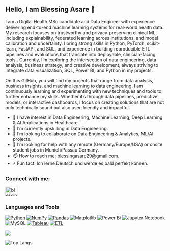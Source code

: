 ## Hello, I am Blessing Asare 👋

I am a Digital Health MSc candidate and Data Engineer with experience delivering end-to-end machine learning systems for real-world health data. My research focuses on trustworthy and privacy-preserving clinical ML, including explainability, federated learning across institutions, and model calibration and uncertainty. I bring strong skills in Python, PyTorch, scikit-learn, FastAPI, and SQL, and experience in building reproducible ETL pipelines and evaluations that translate into deployable, clinician-facing tools.. Currently, I’m exploring the intersection of data engineering, data analysis, business strategy, and creative development, always striving to integrate data visualization, SQL, Power BI, and Python in my projects.

On this GitHub, you will find my projects that range from data analysis, business insights, and machine learning to data engineering. I am continuously learning and experimenting with new techniques and tools to further enhance my skills. Whether it’s through data pipelines, predictive models, or interactive dashboards, I focus on creating solutions that are not only technically sound but also user-friendly and impactful.


<!--**PasBless1/PasBless1** is a ✨ _special_ ✨ repository because its `README.md` (this file) appears on your GitHub profile.-->

<!--Here are some ideas to get you started:-->

- 🔭 I have interest in Data Engineering, Machine Learning, Deep Learning & AI Applications in Healthcare. 
- 🌱 I’m currently upskilling in Data Engineering.
- 👯 I’m looking to collaborate on Data Engineering & Analytics, ML/AI projects. 
- 🤔 I’m looking for help with any remote (Germany/Europe/USA) or onsite student jobs in Munich/Passau Germany.
- 📫 How to reach me: blessingasare29@gmail.com.
- ⚡ Fun fact: Ich lerne Deutsch und werde es bald perfekt können.

<h3 align="left">Connect with me:</h3>
<p align="left">
<a href="https://www.linkedin.com/in/blessing-asare" target="blank"><img align="center" src="https://raw.githubusercontent.com/rahuldkjain/github-profile-readme-generator/master/src/images/icons/Social/linked-in-alt.svg" alt="blessing-asare" height="30" width="40" /></a>
</p>

### Languages and Tools
[![Python](https://img.shields.io/badge/python-3670A0?style=for-the-badge&logo=python&logoColor=ffdd54)](#) 
[![NumPy](https://img.shields.io/badge/numpy-%23013243.svg?style=for-the-badge&logo=numpy&logoColor=white)](#)
[![Pandas](https://img.shields.io/badge/pandas-%23150458.svg?style=for-the-badge&logo=pandas&logoColor=white)](#)
![Matplotlib](https://img.shields.io/badge/Matplotlib-%23ffffff.svg?style=for-the-badge&logo=Matplotlib&logoColor=black)
![Power Bi](https://img.shields.io/badge/power_bi-F2C811?style=for-the-badge&logo=powerbi&logoColor=black)
![Jupyter Notebook](https://img.shields.io/badge/jupyter-%23FA0F00.svg?style=for-the-badge&logo=jupyter&logoColor=white)
![MySQL](https://img.shields.io/badge/MySQL-4479A1?style=for-the-badge&logo=mysql&logoColor=white)
[![Tableau](https://custom-icon-badges.demolab.com/badge/Tableau-0176D3?logo=tableau&logoColor=fff)](#)
[![ETL](https://custom-icon-badges.demolab.com/badge/ETL-9370DB?logo=etl-logo&logoColor=fff)](#)


<img 
   src="https://github-readme-stats.vercel.app/api?username=PasBless1&show_icons=true&theme=gruvbox"
/>

<!--<p><img align="center" src="https://github-readme-streak-stats.herokuapp.com/?user=eoagyen&" alt="eoagyen" /></p>-->

![Top Langs](https://github-readme-stats.vercel.app/api/top-langs/?username=PasBless1&layout=compact)



